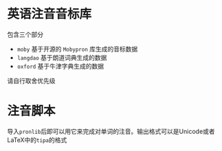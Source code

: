 # 英语注音音标库
包含三个部分

- `moby` 基于开源的 `Mobypron` 库生成的音标数据
- `langdao` 基于朗道词典生成的数据
- `oxford` 基于牛津字典生成的数据

请自行取舍优先级
# 注音脚本
导入`pronlib`后即可以用它来完成对单词的注音。输出格式可以是Unicode或者LaTeX中的`tipa`的格式
